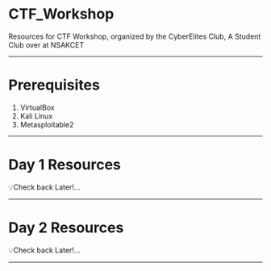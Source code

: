 # CTF_Workshop

Resources for CTF Workshop, organized by the CyberElites Club, A Student Club over at NSAKCET

-- -

# Prerequisites

1. VirtualBox
2. Kali Linux
3. Metasploitable2

-- -

# Day 1 Resources

💡Check back Later!...

-- -

# Day 2 Resources

💡Check back Later!...

-- -

